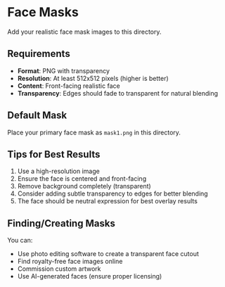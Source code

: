 # Face Masks

Add your realistic face mask images to this directory.

## Requirements

- **Format**: PNG with transparency
- **Resolution**: At least 512x512 pixels (higher is better)
- **Content**: Front-facing realistic face
- **Transparency**: Edges should fade to transparent for natural blending

## Default Mask

Place your primary face mask as `mask1.png` in this directory.

## Tips for Best Results

1. Use a high-resolution image
2. Ensure the face is centered and front-facing
3. Remove background completely (transparent)
4. Consider adding subtle transparency to edges for better blending
5. The face should be neutral expression for best overlay results

## Finding/Creating Masks

You can:
- Use photo editing software to create a transparent face cutout
- Find royalty-free face images online
- Commission custom artwork
- Use AI-generated faces (ensure proper licensing)

